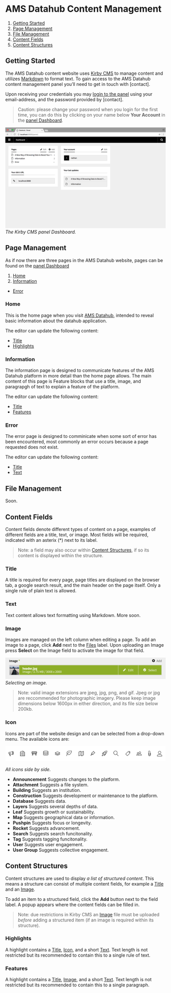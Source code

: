 # AMS Datahub Content Management

1. [Getting Started](#getting-started)
2. [Page Management](#page-management)
3. [File Management](#file-management)
4. [Content Fields](#content-fields)
5. [Content Structures](#content-structures)

## Getting Started
The AMS Datahub content website uses [Kirby CMS](https://getkirby.com/) to manage content and utilizes [Markdown](https://daringfireball.net/projects/markdown/) to format text. To gain access to the AMS Datahub content management panel you’ll need to get in touch with [contact]. 

Upon receiving your credentials you may [login to the panel](http://amsdatahub.waag.org/panel/login) using your email-address, and the password provided by [contact].
> Caution: please change your password when you login for the first time, you can do this by clicking on your name below __Your Account__ in the [panel Dashboard](http://amsdatahub.waag.org/panel/).

![Panel Dashboard](./assets/cms.dashboard.png/)
*The Kirby CMS panel Dashboard.*

## Page Management
As if now there are three pages in the AMS Datahub website, pages can be found on the [panel Dashboard](http://amsdatahub.waag.org/panel/)

1. [Home](#home)
2. [Information](#information)
- [Error](#error)

### Home
This is the home page when you visit [AMS Datahub](http://amsdatahub.waag.org), intended to reveal basic information about the datahub application. 

The editor can update the following content:
- [Title](#title)
- [Highlights](#highlights)

### Information
The information page is designed to communicate features of the AMS Datahub platform in more detail than the home page allows. The main content of this page is Feature blocks that use a title, image, and paragrapgh of text to explain a feature of the platform.

The editor can update the following content:
- [Title](#title)
- [Features](#features)

### Error
The error page is designed to comminicate when some sort of error has been encountered, most commonly an error occurs because a page requested does not exist.

The editor can update the following content:
- [Title](#title)
- [Text](#text)

## File Management
Soon.


## Content Fields
Content fields denote different types of content on a page, examples of different fields are a title, text, or image. Most fields will be required, indicated with an asterix (*) next to its label. 

> Note: a field may also occur within [Content Structures](#content-structures), if so its content is displayed within the structure.

### Title
A title is required for every page, page titles are displayed on the browser tab, a google search result, and the main header on the page itself. Only a single rule of plain text is allowed.

### Text
Text content allows text formatting using Markdown.
More soon.

### Image
Images are managed on the left column when editing a page. To add an image to a page, click __Add__ next to the [Files](#files) label. Upon uploading an Image press __Select__ on the Image field to activate the image for that field.

![Image Selection](./assets/cms.image-selection.png)
*Selecting an image.*

> Note: valid image extensions are jpeg, jpg, png, and gif. Jpeg or jpg are reccommended for photographic imagery. Please keep image dimensions below 1600px in either direction, and its file size below 200kb.

### Icon
Icons are part of the website design and can be selected from a drop-down menu. The available icons are:

![Icons](./assets/cms.icons.png)

*All icons side by side.*

- __Announcement__
  Suggests changes to the platform.
- __Attachment__
  Suggests a file system.
- __Building__
  Suggests an institution.
- __Construction__ 
  Suggests development or maintenance to the platform.
- __Database__
  Suggests data.
- __Layers__
  Suggests several depths of data.
- __Leaf__
  Suggests growth or sustainability.
- __Map__
  Suggests geographical data or information.
- __Pushpin__
  Suggests focus or longevity.
- __Rocket__
  Suggests advancement.
- __Search__
  Suggests search funcitonality.
- __Tag__
  Suggests tagging funcitonality.
- __User__
  Suggests user engagement.
- __User Group__
  Suggests collective engagement.

## Content Structures
Content structures are used to display *a list of structured content*. This means a structure can consist of multiple content fields, for example a [Title](#title) and an [Image](#image).

To add an item to a structured field, click the __Add__ button next to the field label. A popup appears where the content fields can be filled in.

> Note: due restrictions in Kirby CMS an [Image](#image) file must be uploaded *before* adding a structured item (if an image is required within its structure).

### Highlights
A highlight contains a [Title](#title), [Icon](#icon), and a short [Text](#text). Text length is not restricted but its recommended to contain this to a single rule of text.
<!-- ![Highlights editor](./assets/cms.highlights-edit.png) -->
<!-- *Popup to create or edit a Highlights item.* -->

### Features
A highlight contains a [Title](#title), [Image](#image), and a short [Text](#text). Text length is not restricted but its recommended to contain this to a single paragraph.
<!-- ![A Features preview item](./assets/cms.features-preview.png) -->
<!-- *A preview of a Feature in the Kirby CMS page editor.* -->
